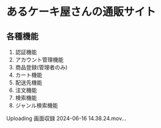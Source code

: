 # あるケーキ屋さんの通販サイト

## 各種機能
1. 認証機能 
2. アカウント管理機能 
3. 商品登録(管理者のみ)
4. カート機能 
5. 配送先機能 
6. 注文機能 
7. 検索機能 
8. ジャンル検索機能 


Uploading 画面収録 2024-06-16 14.38.24.mov…

